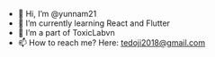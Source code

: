 - 👋 Hi, I’m @yunnam21
- 🌱 I’m currently learning React and Flutter
- 💞️ I’m a part of ToxicLabvn
- 📫 How to reach me? Here: tedoji2018@gmail.com

<!---
yunnam21/yunnam21 is a ✨ special ✨ repository because its `README.md` (this file) appears on your GitHub profile.
You can click the Preview link to take a look at your changes.
--->
